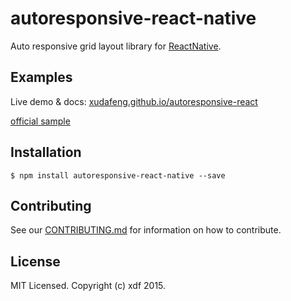 # autoresponsive-react-native

Auto responsive grid layout library for [ReactNative](https://facebook.github.io/react-native/).

## Examples

Live demo & docs: [xudafeng.github.io/autoresponsive-react](https://xudafeng.github.io/autoresponsive-react/)

[official sample](https://github.com/xudafeng/autoresponsive_react_native_sample.git)

## Installation

```shell
$ npm install autoresponsive-react-native --save
```

## Contributing

See our [CONTRIBUTING.md](./CONTRIBUTING.md) for information on how to contribute.

## License

MIT Licensed. Copyright (c) xdf 2015.
